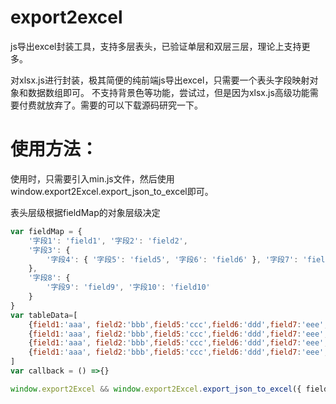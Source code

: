 # export2excel
js导出excel封装工具，支持多层表头，已验证单层和双层三层，理论上支持更多。

对xlsx.js进行封装，极其简便的纯前端js导出excel，只需要一个表头字段映射对象和数据数组即可。
不支持背景色等功能，尝试过，但是因为xlsx.js高级功能需要付费就放弃了。需要的可以下载源码研究一下。

# 使用方法：
使用时，只需要引入min.js文件，然后使用window.export2Excel.export_json_to_excel即可。

表头层级根据fieldMap的对象层级决定
```javascript
var fieldMap = {
    '字段1': 'field1', '字段2': 'field2',
    '字段3': {
        '字段4': { '字段5': 'field5', '字段6': 'field6' }, '字段7': 'field7'
    },
    '字段8': {
        '字段9': 'field9', '字段10': 'field10'
    }
}
var tableData=[
    {field1:'aaa', field2:'bbb',field5:'ccc',field6:'ddd',field7:'eee',field9:'fff', field10:'ggg'},
    {field1:'aaa', field2:'bbb',field5:'ccc',field6:'ddd',field7:'eee',field9:'fff', field10:'ggg'},
    {field1:'aaa', field2:'bbb',field5:'ccc',field6:'ddd',field7:'eee',field9:'fff', field10:'ggg'},
    {field1:'aaa', field2:'bbb',field5:'ccc',field6:'ddd',field7:'eee',field9:'fff', field10:'ggg'},
]
var callback = () =>{}

window.export2Excel && window.export2Excel.export_json_to_excel({ fieldMap, sourceData: tableData, filename: '导出数据' }, callback)
```


